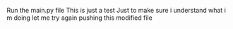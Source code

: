 Run the main.py file
This is just a test 
Just to make sure i understand what i m doing let me try again pushing this modified file 